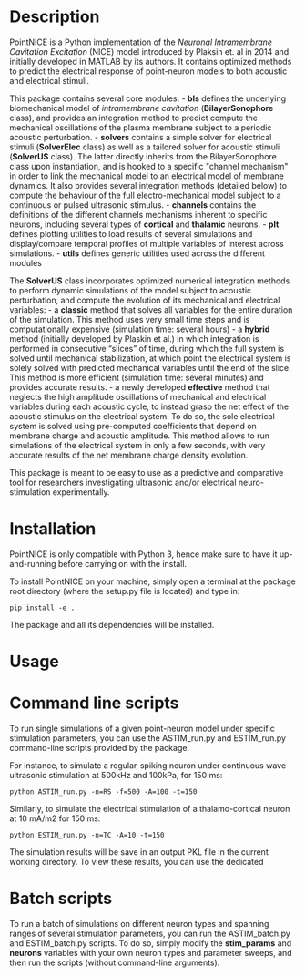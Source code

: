 Description
============

PointNICE is a Python implementation of the *Neuronal Intramembrane Cavitation Excitation* (NICE) model introduced by Plaksin et. al in 2014 and initially developed in MATLAB by its authors. It contains optimized methods to predict the electrical response of point-neuron models to both acoustic and electrical stimuli.

This package contains several core modules:
	- **bls** defines the underlying biomechanical model of *intramembrane cavitation* (**BilayerSonophore** class), and provides an integration method to predict compute the mechanical oscillations of the plasma membrane subject to a periodic acoustic perturbation.
	- **solvers** contains a simple solver for electrical stimuli (**SolverElec** class) as well as a tailored solver for acoustic stimuli (**SolverUS** class). The latter directly inherits from the BilayerSonophore class upon instantiation, and is hooked to a specific "channel mechanism" in order to link the mechanical model to an electrical model of membrane dynamics. It also provides several integration methods (detailed below) to compute the behaviour of the full electro-mechanical model subject to a continuous or pulsed ultrasonic stimulus.
	- **channels** contains the definitions of the different channels mechanisms inherent to specific neurons, including several types of **cortical** and **thalamic** neurons.
	- **plt** defines plotting utilities to load results of several simulations and display/compare temporal profiles of multiple variables of interest across simulations.
	- **utils** defines generic utilities used across the different modules

The **SolverUS** class incorporates optimized numerical integration methods to perform dynamic simulations of the model subject to acoustic perturbation, and compute the evolution of its mechanical and electrical variables:
	- a **classic** method that solves all variables for the entire duration of the simulation. This method uses very small time steps and is computationally expensive (simulation time: several hours)
	- a **hybrid** method (initially developed by Plaskin et al.) in which integration is performed in consecutive “slices” of time, during which the full system is solved until mechanical stabilization, at which point the electrical system is solely solved with predicted mechanical variables until the end of the slice. This method is more efficient (simulation time: several minutes) and provides accurate results.
	- a newly developed **effective** method that neglects the high amplitude oscillations of mechanical and electrical variables during each acoustic cycle, to instead grasp the net effect of the acoustic stimulus on the electrical system. To do so, the sole electrical system is solved using pre-computed coefficients that depend on membrane charge and acoustic amplitude. This method allows to run simulations of the electrical system in only a few seconds, with very accurate results of the net membrane charge density evolution.

This package is meant to be easy to use as a predictive and comparative tool for researchers investigating ultrasonic and/or electrical neuro-stimulation experimentally.


Installation
==================

PointNICE is only compatible with Python 3, hence make sure to have it up-and-running before carrying on with the install.

To install PointNICE on your machine, simply open a terminal at the package root directory (where the setup.py file is located) and type in:

	pip install -e .

The package and all its dependencies will be installed.

Usage
=======

# Command line scripts

To run single simulations of a given point-neuron model under specific stimulation parameters, you can use the ASTIM_run.py and ESTIM_run.py command-line scripts provided by the package.

For instance, to simulate a regular-spiking neuron under continuous wave ultrasonic stimulation at 500kHz and 100kPa, for 150 ms:

	python ASTIM_run.py -n=RS -f=500 -A=100 -t=150

Similarly, to simulate the electrical stimulation of a thalamo-cortical neuron at 10 mA/m2 for 150 ms:

	python ESTIM_run.py -n=TC -A=10 -t=150

The simulation results will be save in an output PKL file in the current working directory. To view these results, you can use the dedicated


# Batch scripts

To run a batch of simulations on different neuron types and spanning ranges of several stimulation parameters, you can run the ASTIM_batch.py and ESTIM_batch.py scripts. To do so, simply modify the **stim_params** and **neurons** variables with your own neuron types and parameter sweeps, and then run the scripts (without command-line arguments).



